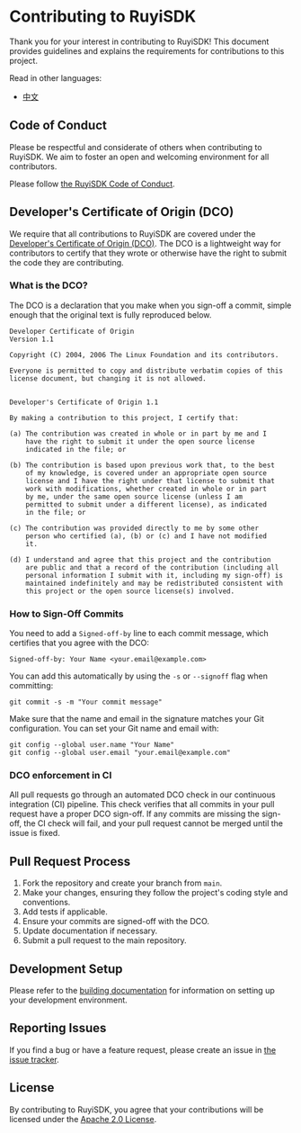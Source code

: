 # Contributing to RuyiSDK

Thank you for your interest in contributing to RuyiSDK! This document provides guidelines and explains the requirements for contributions to this project.

Read in other languages:

* [中文](./CONTRIBUTING.zh.md)

## Code of Conduct

Please be respectful and considerate of others when contributing to RuyiSDK. We aim to foster an open and welcoming environment for all contributors.

Please follow [the RuyiSDK Code of Conduct](https://ruyisdk.org/en/code_of_conduct).

## Developer's Certificate of Origin (DCO)

We require that all contributions to RuyiSDK are covered under the [Developer's Certificate of Origin (DCO)](https://developercertificate.org/). The DCO is a lightweight way for contributors to certify that they wrote or otherwise have the right to submit the code they are contributing.

### What is the DCO?

The DCO is a declaration that you make when you sign-off a commit, simple
enough that the original text is fully reproduced below.

```
Developer Certificate of Origin
Version 1.1

Copyright (C) 2004, 2006 The Linux Foundation and its contributors.

Everyone is permitted to copy and distribute verbatim copies of this
license document, but changing it is not allowed.


Developer's Certificate of Origin 1.1

By making a contribution to this project, I certify that:

(a) The contribution was created in whole or in part by me and I
    have the right to submit it under the open source license
    indicated in the file; or

(b) The contribution is based upon previous work that, to the best
    of my knowledge, is covered under an appropriate open source
    license and I have the right under that license to submit that
    work with modifications, whether created in whole or in part
    by me, under the same open source license (unless I am
    permitted to submit under a different license), as indicated
    in the file; or

(c) The contribution was provided directly to me by some other
    person who certified (a), (b) or (c) and I have not modified
    it.

(d) I understand and agree that this project and the contribution
    are public and that a record of the contribution (including all
    personal information I submit with it, including my sign-off) is
    maintained indefinitely and may be redistributed consistent with
    this project or the open source license(s) involved.
```

### How to Sign-Off Commits

You need to add a `Signed-off-by` line to each commit message, which certifies that you agree with the DCO:

```
Signed-off-by: Your Name <your.email@example.com>
```

You can add this automatically by using the `-s` or `--signoff` flag when committing:

```
git commit -s -m "Your commit message"
```

Make sure that the name and email in the signature matches your Git configuration. You can set your Git name and email with:

```
git config --global user.name "Your Name"
git config --global user.email "your.email@example.com"
```

### DCO enforcement in CI

All pull requests go through an automated DCO check in our continuous integration (CI) pipeline. This check verifies that all commits in your pull request have a proper DCO sign-off. If any commits are missing the sign-off, the CI check will fail, and your pull request cannot be merged until the issue is fixed.

## Pull Request Process

1. Fork the repository and create your branch from `main`.
2. Make your changes, ensuring they follow the project's coding style and conventions.
3. Add tests if applicable.
4. Ensure your commits are signed-off with the DCO.
5. Update documentation if necessary.
6. Submit a pull request to the main repository.

## Development Setup

Please refer to the [building documentation](./docs/building.md) for information on setting up your development environment.

## Reporting Issues

If you find a bug or have a feature request, please create an issue in [the issue tracker](https://github.com/ruyisdk/ruyi/issues).

## License

By contributing to RuyiSDK, you agree that your contributions will be licensed under the [Apache 2.0 License](./LICENSE-Apache.txt).
